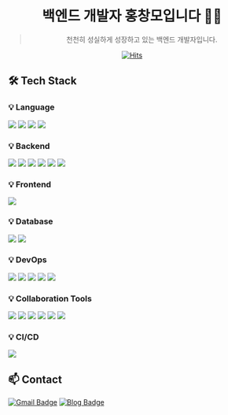 <div align="center">
  
# 백엔드 개발자 홍창모입니다 👨‍💻

> 천천히 성실하게 성장하고 있는 백엔드 개발자입니다.

[![Hits](https://hits.seeyoufarm.com/api/count/incr/badge.svg?url=https%3A%2F%2Fgithub.com%2Ftaegyun1995%2Fhit-counter&count_bg=%2300DAFF&title_bg=%2326282B&icon=apachemaven.svg&icon_color=%23FFFFFF&title=hits&edge_flat=false)](https://hits.seeyoufarm.com)

</div>

## 🛠️ Tech Stack

### 💡 Language
<p>
  <img src="https://img.shields.io/badge/JAVA-007396?style=for-the-badge&logo=oracle&logoColor=white">
  <img src="https://img.shields.io/badge/JavaScript-F7DF1E?style=for-the-badge&logo=javascript&logoColor=black">
  <img src="https://img.shields.io/badge/HTML5-E34F26?style=for-the-badge&logo=html5&logoColor=white">
  <img src="https://img.shields.io/badge/CSS3-1572B6?style=for-the-badge&logo=css3&logoColor=white">
</p>

### 💡 Backend
<p>
  <img src="https://img.shields.io/badge/Spring-6DB33F?style=for-the-badge&logo=spring&logoColor=white">
  <img src="https://img.shields.io/badge/Spring_Boot-6DB33F?style=for-the-badge&logo=springboot&logoColor=white">
  <img src="https://img.shields.io/badge/Spring_JPA-6DB33F?style=for-the-badge&logo=spring&logoColor=white">
  <img src="https://img.shields.io/badge/Querydsl-0769AD?style=for-the-badge&logo=java&logoColor=white">
  <img src="https://img.shields.io/badge/MyBatis-000000?style=for-the-badge&logo=java&logoColor=white">
  <img src="https://img.shields.io/badge/JSP-007396?style=for-the-badge&logo=java&logoColor=white">
</p>

### 💡 Frontend
<p>
  <img src="https://img.shields.io/badge/jQuery-0769AD?style=for-the-badge&logo=jquery&logoColor=white">
</p>

### 💡 Database
<p>
  <img src="https://img.shields.io/badge/MySQL-4479A1?style=for-the-badge&logo=mysql&logoColor=white">
  <img src="https://img.shields.io/badge/PostgreSQL-4169E1?style=for-the-badge&logo=postgresql&logoColor=white">
</p>

### 💡 DevOps
<p>
  <img src="https://img.shields.io/badge/AWS-232F3E?style=for-the-badge&logo=amazonaws&logoColor=white">
  <img src="https://img.shields.io/badge/EC2-FF9900?style=for-the-badge&logo=amazonec2&logoColor=white">
  <img src="https://img.shields.io/badge/S3-569A31?style=for-the-badge&logo=amazons3&logoColor=white">
  <img src="https://img.shields.io/badge/RDS-527FFF?style=for-the-badge&logo=amazonrds&logoColor=white">
  <img src="https://img.shields.io/badge/Docker-2496ED?style=for-the-badge&logo=docker&logoColor=white">
</p>

### 💡 Collaboration Tools
<p>
  <img src="https://img.shields.io/badge/Eclipse_IDE-2C2255?style=for-the-badge&logo=eclipse&logoColor=white">
  <img src="https://img.shields.io/badge/IntelliJ_IDEA-000000?style=for-the-badge&logo=intellijidea&logoColor=white">
  <img src="https://img.shields.io/badge/GitHub-181717?style=for-the-badge&logo=github&logoColor=white">
  <img src="https://img.shields.io/badge/SVN-809CC9?style=for-the-badge&logo=subversion&logoColor=white">
  <img src="https://img.shields.io/badge/Notion-000000?style=for-the-badge&logo=notion&logoColor=white">
  <img src="https://img.shields.io/badge/Slack-4A154B?style=for-the-badge&logo=slack&logoColor=white">
</p>

### 💡 CI/CD
<p>
  <img src="https://img.shields.io/badge/GitHub_Actions-2088FF?style=for-the-badge&logo=githubactions&logoColor=white">
</p>

## 📫 Contact
[![Gmail Badge](https://img.shields.io/badge/Gmail-d14836?style=flat-square&logo=Gmail&logoColor=white&link=mailto:youremail@gmail.com)](mailto:youremail@gmail.com)
[![Blog Badge](https://img.shields.io/badge/Blog-03C75A?style=flat-square&logo=Naver&logoColor=white&link=https://yourblog.com)](https://yourblog.com)
